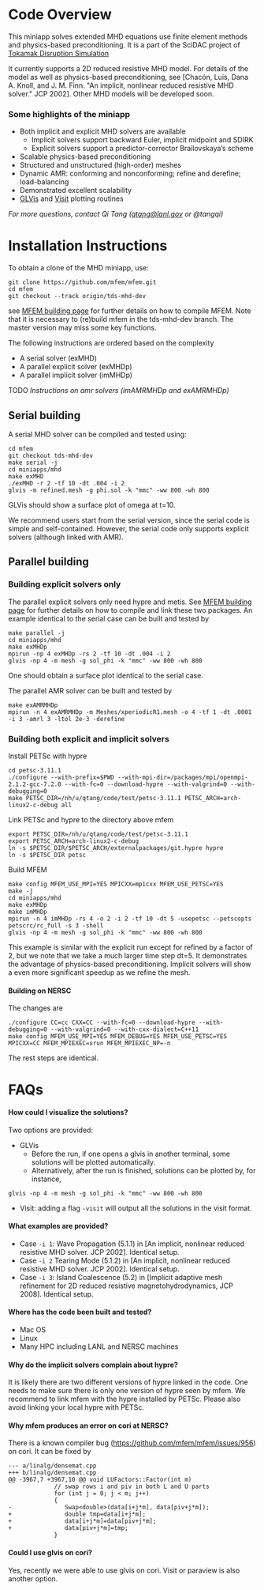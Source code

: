 # Code Overview

This miniapp solves extended MHD equations use finite element methods and physics-based 
preconditioning. It is a part of the SciDAC project of [Tokamak Disruption Simulation](https://www.scidac.gov/projects/2018/fusion-energy-sciences/tokamak-disruption-simulation.html)

It currently supports a 2D reduced resistive MHD model. For details of the model as well as physics-based
preconditioning, see [Chacón, Luis, Dana A. Knoll, and J. M. Finn. "An implicit, nonlinear reduced resistive MHD solver." JCP 2002].
Other MHD models will be developed soon.

### Some highlights of the miniapp
* Both implicit and explicit MHD solvers are available
  * Implicit solvers support backward Euler, implicit midpoint and SDIRK
  * Explicit solvers support a predictor-corrector Brailovskaya’s scheme
* Scalable physics-based preconditioning
* Structured and unstructured (high-order) meshes
* Dynamic AMR: conforming and nonconforming; refine and derefine; load-balancing
* Demonstrated excellent scalability
* [GLVis](https://glvis.org) and [Visit](https://wci.llnl.gov/simulation/computer-codes/visit/) plotting routines

*For more questions, contact Qi Tang (qtang@lanl.gov or @tangqi)*

# Installation Instructions

To obtain a clone of the MHD miniapp, use:

    git clone https://github.com/mfem/mfem.git
    cd mfem
    git checkout --track origin/tds-mhd-dev

see [MFEM building page](https://mfem.org/building) for further details on how to compile MFEM.
Note that it is necessary to (re)build mfem in the tds-mhd-dev branch.
The master version may miss some key functions.

The following instructions are ordered based on the complexity 
* A serial solver (exMHD)
* A parallel explicit solver (exMHDp)
* A parallel implicit solver (imMHDp)

TODO
*Instructions on amr solvers (imAMRMHDp and exAMRMHDp)*

## Serial building

A serial MHD solver can be compiled and tested using:
```
cd mfem
git checkout tds-mhd-dev
make serial -j
cd miniapps/mhd
make exMHD
./exMHD -r 2 -tf 10 -dt .004 -i 2
glvis -m refined.mesh -g phi.sol -k "mmc" -ww 800 -wh 800
```
GLVis should show a surface plot of omega at t=10.

We recommend users start from the serial version,
since the serial code is simple and self-contained.
However, the serial code only supports explicit solvers (although linked with AMR).


## Parallel building



### Building explicit solvers only
The parallel explicit solvers only need hypre and metis. 
See [MFEM building page](https://mfem.org/building) for further details on how to compile and link these two packages. An example identical to the serial case can be built and tested by
```
make parallel -j
cd miniapps/mhd
make exMHDp
mpirun -np 4 exMHDp -rs 2 -tf 10 -dt .004 -i 2
glvis -np 4 -m mesh -g sol_phi -k "mmc" -ww 800 -wh 800
```
One should obtain a surface plot identical to the serial case.

The parallel AMR solver can be built and tested by
```
make exAMRMHDp
mpirun -n 4 exAMRMHDp -m Meshes/xperiodicR1.mesh -o 4 -tf 1 -dt .0001 -i 3 -amrl 3 -ltol 2e-3 -derefine
```

### Building both explicit and implicit solvers
Install PETSc with hypre
```
cd petsc-3.11.1
./configure --with-prefix=$PWD --with-mpi-dir=/packages/mpi/openmpi-2.1.2-gcc-7.2.0 --with-fc=0 --download-hypre --with-valgrind=0 --with-debugging=0
make PETSC_DIR=/nh/u/qtang/code/test/petsc-3.11.1 PETSC_ARCH=arch-linux2-c-debug all
```
Link PETSc and hypre to the directory above mfem
```
export PETSC_DIR=/nh/u/qtang/code/test/petsc-3.11.1
export PETSC_ARCH=arch-linux2-c-debug
ln -s $PETSC_DIR/$PETSC_ARCH/externalpackages/git.hypre hypre
ln -s $PETSC_DIR petsc
```
Build MFEM
```
make config MFEM_USE_MPI=YES MPICXX=mpicxx MFEM_USE_PETSC=YES
make -j
cd miniapps/mhd
make exMHDp
make imMHDp
mpirun -n 4 imMHDp -rs 4 -o 2 -i 2 -tf 10 -dt 5 -usepetsc --petscopts petscrc/rc_full -s 3 -shell
glvis -np 4 -m mesh -g sol_phi -k "mmc" -ww 800 -wh 800
```
This example is similar with the explicit run except for refined by a factor of 2, but we note that we take a much larger time step dt=5. It demonstrates the advantage of physics-based preconditioning.
Implicit solvers will show a even more significant speedup as we refine the mesh.

#### Building on NERSC
The changes are
```
./configure CC=cc CXX=CC --with-fc=0 --download-hypre --with-debugging=0 --with-valgrind=0 --with-cxx-dialect=C++11
make config MFEM_USE_MPI=YES MFEM_DEBUG=YES MFEM_USE_PETSC=YES MPICXX=CC MFEM_MPIEXEC=srun MFEM_MPIEXEC_NP=-n
```
The rest steps are identical.

# FAQs

#### How could I visualize the solutions?
Two options are provided:
* GLVis
  * Before the run, if one opens a glvis in another terminal, some solutions will be plotted automatically.
  * Alternatively, after the run is finished,  solutions can be plotted by, for instance, 
```
glvis -np 4 -m mesh -g sol_phi -k "mmc" -ww 800 -wh 800
```
* Visit: 
  adding a flag `-visit` will output all the solutions in the visit format.


#### What examples are provided?
* Case `-i 1`: Wave Propagation (5.1.1) in [An implicit, nonlinear reduced resistive MHD solver. JCP 2002]. Identical setup.
* Case `-i 2` Tearing Mode (5.1.2) in [An implicit, nonlinear reduced resistive MHD solver. JCP 2002]. Identical setup.
* Case `-i 3`: Island Coalescence (5.2) in [Implicit adaptive mesh refinement for 2D reduced resistive magnetohydrodynamics, JCP 2008]. Identical setup.

#### Where has the code been built and tested?
* Mac OS
* Linux 
* Many HPC including LANL and NERSC machines

#### Why do the implicit solvers complain about hypre? 
It is likely there are two different versions of hypre linked in the code.
One needs to make sure there is only one version of hypre seen by mfem.
We recommend to link mfem with the hypre installed by PETSc.
Please also avoid linking your local hypre with PETSc.



#### Why mfem produces an error on cori at NERSC?
There is a known compiler bug (https://github.com/mfem/mfem/issues/956) on cori. It can be fixed by
```
--- a/linalg/densemat.cpp
+++ b/linalg/densemat.cpp
@@ -3967,7 +3967,10 @@ void LUFactors::Factor(int m)
             // swap rows i and piv in both L and U parts
             for (int j = 0; j < m; j++)
             {
-               Swap<double>(data[i+j*m], data[piv+j*m]);
+               double tmp=data[i+j*m];
+               data[i+j*m]=data[piv+j*m];
+               data[piv+j*m]=tmp;
             }
```

#### Could I use glvis on cori?
Yes, recently we were able to use glvis on cori. Visit or paraview is also another option.



